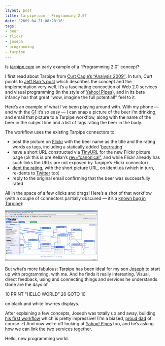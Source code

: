 ```yaml
---
layout: post
title: tarpipe.com - Programming 2.0?
date: '2009-04-21 08:28:16'
tags:
- beer
- flickr
- joseph
- programming
- tarpipe
---
```



Is [tarpipe.com](http://tarpipe.com) an early example of a “Programming 2.0″ concept?

I first read about Tarpipe from [Curt Cagle’s “Analysis 2009″](http://broadcast.oreilly.com/2009/01/analysis-2009-syndication-form.html). In turn, Curt points to [Jeff Barr’s post](http://www.jeff-barr.com/?p=1406) which describes the concept and the implementation very well. It’s a fascinating concoction of Web 2.0 services and visual programming (in the style of [Yahoo! Pipes](http://pipes.yahoo.com)), and in its beta infancy has that great “wow, imagine the full potential!” feel to it.

Here’s an example of what I’ve been playing around with. With my phone — and with the [G1](http://http://www.t-mobileg1.com/) it’s so easy — I can snap a picture of the beer I’m drinking, and email that picture to a Tarpipe workflow, along with the name of the beer in the subject line and a list of tags rating the beer in the body.

The workflow uses the existing Tarpipe connectors to:

- post the picture on [Flickr](http://www.flickr.com/photos/qmacro/) with the beer name as the title and the rating words as tags, including a statically added ‘[beerrating](http://www.flickr.com/photos/qmacro/tags/beerrating/)‘
- have a short URL constructed via [TinyURL](http://tinyurl.com) for the new Flickr picture page (ok this is pre Kellan’s [rev=”canonical”](http://revcanonical.appspot.com/), and while Flickr already has such links the URLs are not exposed by Tarpipe’s Flickr connector)
- [dent the rating](http://identi.ca/qmacro), with the short picture URL, on identi.ca (which in turn, re-dents to [Twitter](http://twitter.com/qmacro) too)
- reply to the original email confirming that the beer was successfully rated

All in the space of a few clicks and drags! Here’s a shot of that workflow (with a couple of connectors partially obscured — it’s a [known bug in Tarpipe](http://getsatisfaction.com/tarpipe/topics/connector_moved_to_high_and_now_unable_to_delete_edit_it)):

![tarpipebeerrater](/content/images/2009/04/tarpipebeerrater-300x164.png)

But what’s more fabulous: Tarpipe has been ideal for my son [Joseph](http://jcla1.com) to start up with programming, with me. And he finds it really interesting. Visual, direct feedback, using and connecting things and services he understands. Gone are the days of

10 PRINT "HELLO WORLD" 20 GOTO 10

on black and white low-res displays.

After explaining a few concepts, Joseph was totally up and away, building [his first workflow](http://www.flickr.com/photos/8583308@N05/3392375982/) which is pretty impressive! (I’m a biased, [proud dad](http://www.flickr.com/photos/qmacro/3397440933/) of course :-) And now we’re off looking at [Yahoo! Pipes](http://pipes.yahoo.com) too, and he’s asking how we can link the two services together.

Hello, new programming world.


